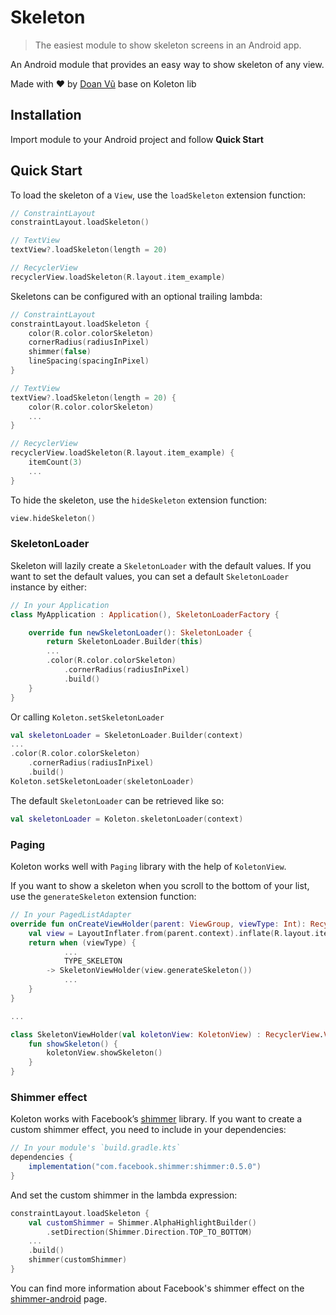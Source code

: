 # Skeleton

> The easiest module to show skeleton screens in an Android app.

An Android module that provides an easy way to show skeleton of any view.

Made with ❤ by [Doan Vũ](https://github.com/doanvu2000) base on Koleton lib

## Installation

Import module to your Android project and follow **Quick Start**

## Quick Start

To load the skeleton of a `View`, use the `loadSkeleton` extension function:

```kotlin
// ConstraintLayout
constraintLayout.loadSkeleton()

// TextView
textView?.loadSkeleton(length = 20)

// RecyclerView
recyclerView.loadSkeleton(R.layout.item_example)
```

Skeletons can be configured with an optional trailing lambda:

```kotlin
// ConstraintLayout
constraintLayout.loadSkeleton {
    color(R.color.colorSkeleton)
    cornerRadius(radiusInPixel)
    shimmer(false)
    lineSpacing(spacingInPixel)
}

// TextView
textView?.loadSkeleton(length = 20) {
    color(R.color.colorSkeleton)
    ...
}

// RecyclerView
recyclerView.loadSkeleton(R.layout.item_example) {
    itemCount(3)
    ...
}
```

To hide the skeleton, use the `hideSkeleton` extension function:

```kotlin
view.hideSkeleton()
```

### SkeletonLoader

Skeleton will lazily create a `SkeletonLoader` with the default values.
If you want to set the default values, you can set a default `SkeletonLoader` instance by either:

```kotlin
// In your Application
class MyApplication : Application(), SkeletonLoaderFactory {

    override fun newSkeletonLoader(): SkeletonLoader {
        return SkeletonLoader.Builder(this)
        ...
        .color(R.color.colorSkeleton)
            .cornerRadius(radiusInPixel)
            .build()
    }
}
```

Or calling `Koleton.setSkeletonLoader`

```kotlin
val skeletonLoader = SkeletonLoader.Builder(context)
...
.color(R.color.colorSkeleton)
    .cornerRadius(radiusInPixel)
    .build()
Koleton.setSkeletonLoader(skeletonLoader)
```

The default `SkeletonLoader` can be retrieved like so:

```kotlin
val skeletonLoader = Koleton.skeletonLoader(context)
```

### Paging

Koleton works well with `Paging` library with the help of `KoletonView`.

If you want to show a skeleton when you scroll to the bottom of your list, use
the `generateSkeleton` extension function:

```kotlin
// In your PagedListAdapter
override fun onCreateViewHolder(parent: ViewGroup, viewType: Int): RecyclerView.ViewHolder {
    val view = LayoutInflater.from(parent.context).inflate(R.layout.item_sample, parent, false)
    return when (viewType) {
            ...
            TYPE_SKELETON
        -> SkeletonViewHolder(view.generateSkeleton())
            ...
    }
}

...

class SkeletonViewHolder(val koletonView: KoletonView) : RecyclerView.ViewHolder(koletonView) {
    fun showSkeleton() {
        koletonView.showSkeleton()
    }
}
```

### Shimmer effect

Koleton works with Facebook’s [shimmer](https://github.com/facebook/shimmer-android) library. If you
want to create a custom shimmer effect, you need to include in your dependencies:

```gradle
// In your module's `build.gradle.kts`
dependencies {
    implementation("com.facebook.shimmer:shimmer:0.5.0")
}
```

And set the custom shimmer in the lambda expression:

```kotlin
constraintLayout.loadSkeleton {
    val customShimmer = Shimmer.AlphaHighlightBuilder()
        .setDirection(Shimmer.Direction.TOP_TO_BOTTOM)
    ...
    .build()
    shimmer(customShimmer)
}
```

You can find more information about Facebook's shimmer effect on
the [shimmer-android](http://facebook.github.io/shimmer-android) page.